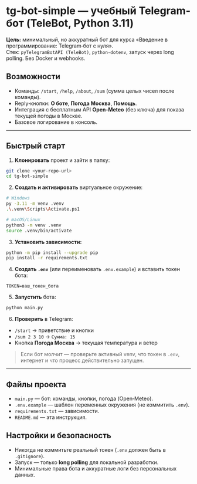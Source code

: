 # tg-bot-simple — учебный Telegram-бот (TeleBot, Python 3.11)

**Цель:** минимальный, но аккуратный бот для курса «Введение в программирование: Telegram‑бот с нуля».  
Стек: `pyTelegramBotAPI (TeleBot)`, `python-dotenv`, запуск через long polling. Без Docker и webhooks.

## Возможности
- Команды: `/start`, `/help`, `/about`, `/sum` (сумма целых чисел после команды).
- Reply‑кнопки: **О боте**, **Погода Москва**, **Помощь**.
- Интеграция с бесплатным API **Open‑Meteo** (без ключа) для показа текущей погоды в Москве.
- Базовое логирование в консоль.

---

## Быстрый старт

1) **Клонировать** проект и зайти в папку:
```bash
git clone <your-repo-url>
cd tg-bot-simple
```

2) **Создать и активировать** виртуальное окружение:
```bash
# Windows
py -3.11 -m venv .venv
.\.venv\Scripts\Activate.ps1

# macOS/Linux
python3 -m venv .venv
source .venv/bin/activate
```

3) **Установить зависимости:**
```bash
python -m pip install --upgrade pip
pip install -r requirements.txt
```

4) **Создать `.env`** (или переименовать `.env.example`) и вставить токен бота:
```env
TOKEN=ваш_токен_бота
```

5) **Запустить** бота:
```bash
python main.py
```

6) **Проверить** в Telegram:
- `/start` → приветствие и кнопки
- `/sum 2 3 10` → `Сумма: 15`
- Кнопка **Погода Москва** → текущая температура и ветер

> Если бот молчит — проверьте активный venv, что токен в `.env`, интернет и что процесс действительно запущен.

---

## Файлы проекта
- `main.py` — бот: команды, кнопки, погода (Open‑Meteo).
- `.env.example` — шаблон переменных окружения (не коммитить `.env`).
- `requirements.txt` — зависимости.
- `README.md` — эта инструкция.

## Настройки и безопасность
- Никогда не коммитьте реальный токен (`.env` должен быть в `.gitignore`).
- Запуск — только **long polling** для локальной разработки.
- Минимальные права бота и аккуратные логи без персональных данных.
